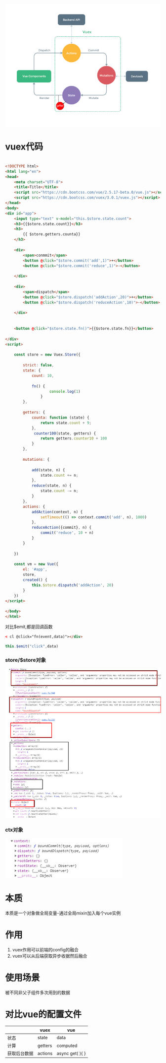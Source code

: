 
![](./img/2.png)


# vuex代码
```html

<!DOCTYPE html>
<html lang="en">
<head>
    <meta charset="UTF-8">
    <title>Title</title>
    <script src="https://cdn.bootcss.com/vue/2.5.17-beta.0/vue.js"></script>
    <script src="https://cdn.bootcss.com/vuex/3.0.1/vuex.js"></script>
</head>
<body>
<div id="app">
    <input type="text" v-model="this.$store.state.count">
    <h3>{{$store.state.count}}</h3>
    <h3>
        {{ $store.getters.counta}}
    </h3>

    <div>
        <span>conmmit</span>
        <button @click="$store.commit('add',1)">+</button>
        <button @click="$store.commit('reduce',1)">-</button>

    </div>

    <div>
        <span>dispatch</span>
        <button @click="$store.dispatch('addAction',20)">+</button>
        <button @click="$store.dispatch('reduceAction',10)">-</button>

    </div>


    <button @click="$store.state.fn()">{{$store.state.fn}}</button>

</div>
<script>

    const store = new Vuex.Store({
   
        strict: false,
        state: {
            count: 10,

            fn() {
                    console.log(1)
                }
        },

        getters: {
            counta: function (state) {
                return state.count + 9;
            },
             counter100(state, getters) {
                return getters.counter10 + 100
            }
        },

        mutations: {

            add(state, n) {
                state.count += n;
            },
            reduce(state, n) {
                state.count -= n;
            }
        },
        actions: {
            addAction(context, n) {
                setTimeout(() => context.commit('add', n), 1000)
            },
            reduceAction({commit}, n) {
                commit('reduce', 10 + n)
            }
        }
       
    })

    const vm = new Vue({
        el: '#app',
        store,
        created() {
            this.$store.dispatch('addAction', 20)
        }
    })
</script>

</body>
</html>

```

对比$emit,都是回调函数

```html
< cl @click="fn(event,data)"></div>
```

```js
this.$emit("click",data)
```

### store/$store对象

![](./img/1.png)

### ctx对象

![](./img/3.png)


# 本质

本质是一个对象做全局变量-通过全局mixin加入每个vue实例


# 作用

1.  vuex作用可以前端的config的融合
2. vuex可以从后端获取异步收据然后融合

# 使用场景

被不同非父子组件多次用到的数据

# 对比vue的配置文件

|              | vuex    | vue               |
| ------------ | ------- | ----------------- |
| 状态         | state   | data              |
| 计算         | getters | computed          |
| 获取后台数据 | actions | async get( ){   } |

